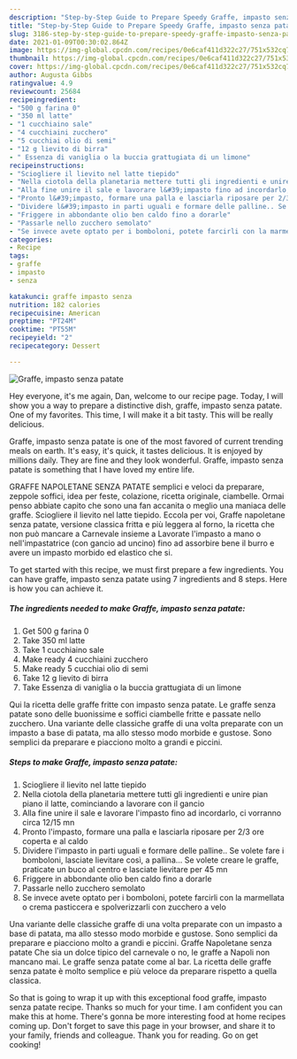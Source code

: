 ```yaml
---
description: "Step-by-Step Guide to Prepare Speedy Graffe, impasto senza patate"
title: "Step-by-Step Guide to Prepare Speedy Graffe, impasto senza patate"
slug: 3186-step-by-step-guide-to-prepare-speedy-graffe-impasto-senza-patate
date: 2021-01-09T00:30:02.864Z
image: https://img-global.cpcdn.com/recipes/0e6caf411d322c27/751x532cq70/graffe-impasto-senza-patate-recipe-main-photo.jpg
thumbnail: https://img-global.cpcdn.com/recipes/0e6caf411d322c27/751x532cq70/graffe-impasto-senza-patate-recipe-main-photo.jpg
cover: https://img-global.cpcdn.com/recipes/0e6caf411d322c27/751x532cq70/graffe-impasto-senza-patate-recipe-main-photo.jpg
author: Augusta Gibbs
ratingvalue: 4.9
reviewcount: 25684
recipeingredient:
- "500 g farina 0"
- "350 ml latte"
- "1 cucchiaino sale"
- "4 cucchiaini zucchero"
- "5 cucchiai olio di semi"
- "12 g lievito di birra"
- " Essenza di vaniglia o la buccia grattugiata di un limone"
recipeinstructions:
- "Sciogliere il lievito nel latte tiepido"
- "Nella ciotola della planetaria mettere tutti gli ingredienti e unire pian piano il latte, cominciando a lavorare con il gancio"
- "Alla fine unire il sale e lavorare l&#39;impasto fino ad incordarlo, ci vorranno circa 12/15 mn"
- "Pronto l&#39;impasto, formare una palla e lasciarla riposare per 2/3 ore coperta e al caldo"
- "Dividere l&#39;impasto in parti uguali e formare delle palline.. Se volete fare i bomboloni, lasciate lievitare così, a pallina... Se volete creare le graffe, praticate un buco al centro e lasciate lievitare per 45 mn"
- "Friggere in abbondante olio ben caldo fino a dorarle"
- "Passarle nello zucchero semolato"
- "Se invece avete optato per i bomboloni, potete farcirli con la marmellata o crema pasticcera e spolverizzarli con zucchero a velo"
categories:
- Recipe
tags:
- graffe
- impasto
- senza

katakunci: graffe impasto senza 
nutrition: 182 calories
recipecuisine: American
preptime: "PT24M"
cooktime: "PT55M"
recipeyield: "2"
recipecategory: Dessert

---
```



![Graffe, impasto senza patate](https://img-global.cpcdn.com/recipes/0e6caf411d322c27/751x532cq70/graffe-impasto-senza-patate-recipe-main-photo.jpg)

Hey everyone, it's me again, Dan, welcome to our recipe page. Today, I will show you a way to prepare a distinctive dish, graffe, impasto senza patate. One of my favorites. This time, I will make it a bit tasty. This will be really delicious.

Graffe, impasto senza patate is one of the most favored of current trending meals on earth. It's easy, it's quick, it tastes delicious. It is enjoyed by millions daily. They are fine and they look wonderful. Graffe, impasto senza patate is something that I have loved my entire life.

GRAFFE NAPOLETANE SENZA PATATE semplici e veloci da preparare, zeppole soffici, idea per feste, colazione, ricetta originale, ciambelle. Ormai penso abbiate capito che sono una fan accanita o meglio una maniaca delle graffe. Sciogliere il lievito nel latte tiepido. Eccola per voi, Graffe napoletane senza patate, versione classica fritta e più leggera al forno, la ricetta che non può mancare a Carnevale insieme a Lavorate l&#39;impasto a mano o nell&#39;impastatrice (con gancio ad uncino) fino ad assorbire bene il burro e avere un impasto morbido ed elastico che si.


To get started with this recipe, we must first prepare a few ingredients. You can have graffe, impasto senza patate using 7 ingredients and 8 steps. Here is how you can achieve it.

<!--inarticleads1-->

##### The ingredients needed to make Graffe, impasto senza patate:

1. Get 500 g farina 0
1. Take 350 ml latte
1. Take 1 cucchiaino sale
1. Make ready 4 cucchiaini zucchero
1. Make ready 5 cucchiai olio di semi
1. Take 12 g lievito di birra
1. Take  Essenza di vaniglia o la buccia grattugiata di un limone


Qui la ricetta delle graffe fritte con impasto senza patate. Le graffe senza patate sono delle buonissime e soffici ciambelle fritte e passate nello zucchero. Una variante delle classiche graffe di una volta preparate con un impasto a base di patata, ma allo stesso modo morbide e gustose. Sono semplici da preparare e piacciono molto a grandi e piccini. 

<!--inarticleads2-->

##### Steps to make Graffe, impasto senza patate:

1. Sciogliere il lievito nel latte tiepido
1. Nella ciotola della planetaria mettere tutti gli ingredienti e unire pian piano il latte, cominciando a lavorare con il gancio
1. Alla fine unire il sale e lavorare l&#39;impasto fino ad incordarlo, ci vorranno circa 12/15 mn
1. Pronto l&#39;impasto, formare una palla e lasciarla riposare per 2/3 ore coperta e al caldo
1. Dividere l&#39;impasto in parti uguali e formare delle palline.. Se volete fare i bomboloni, lasciate lievitare così, a pallina... Se volete creare le graffe, praticate un buco al centro e lasciate lievitare per 45 mn
1. Friggere in abbondante olio ben caldo fino a dorarle
1. Passarle nello zucchero semolato
1. Se invece avete optato per i bomboloni, potete farcirli con la marmellata o crema pasticcera e spolverizzarli con zucchero a velo


Una variante delle classiche graffe di una volta preparate con un impasto a base di patata, ma allo stesso modo morbide e gustose. Sono semplici da preparare e piacciono molto a grandi e piccini. Graffe Napoletane senza patate Che sia un dolce tipico del carnevale o no, le graffe a Napoli non mancano mai. Le graffe senza patate come al bar. La ricetta delle graffe senza patate è molto semplice e più veloce da preparare rispetto a quella classica. 

So that is going to wrap it up with this exceptional food graffe, impasto senza patate recipe. Thanks so much for your time. I am confident you can make this at home. There's gonna be more interesting food at home recipes coming up. Don't forget to save this page in your browser, and share it to your family, friends and colleague. Thank you for reading. Go on get cooking!
